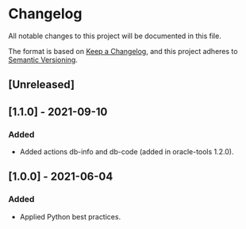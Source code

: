 # Changelog

All notable changes to this project will be documented in this file.

The format is based on [Keep a Changelog](https://keepachangelog.com/en/1.0.0/),
and this project adheres to [Semantic Versioning](https://semver.org/spec/v2.0.0.html).

## [Unreleased]

## [1.1.0] - 2021-09-10

### Added

  - Added actions db-info and db-code (added in oracle-tools 1.2.0).

## [1.0.0] - 2021-06-04

### Added

  - Applied Python best practices.
